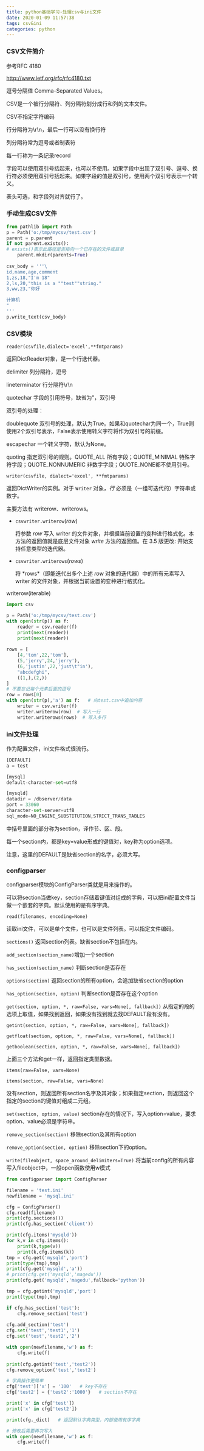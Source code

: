 ```yaml
---
title: python基础学习-处理csv与ini文件
date: 2020-01-09 11:57:38
tags: csv&ini
categories: python
---
```


### CSV文件简介

参考RFC 4180

http://www.ietf.org/rfc/rfc4180.txt

逗号分隔值 Comma-Separated Values。

CSV是一个被行分隔符、列分隔符划分成行和列的文本文件。

CSV不指定字符编码

行分隔符为\r\n，最后一行可以没有换行符

列分隔符常为逗号或者制表符

每一行称为一条记录record

字段可以使用双引号括起来，也可以不使用。如果字段中出现了双引号、逗号、换行符必须使用双引号括起来。如果字段的值是双引号，使用两个双引号表示一个转义。

表头可选，和字段列对齐就行了。

### 手动生成CSV文件

```python
from pathlib import Path
p = Path('o:/tmp/mycsv/test.csv')
parent = p.parent
if not parent.exists():
# exists()表示此路径是否指向一个已存在的文件或目录
    parent.mkdir(parents=True)
    
csv_body = '''\
id,name,age,comment
1,zs,18,"I'm 18"
2,ls,20,"this is a ""test""string."
3,ww,23,"你好

计算机
"
'''
p.write_text(csv_body)
```



### CSV模块

`reader(csvfile,dialect='excel',**fmtparams)`

返回DictReader对象，是一个行迭代器。

delimiter 列分隔符，逗号

lineterminator 行分隔符\r\n

quotechar 字段的引用符号，缺省为"，双引号



双引号的处理：

doublequote 双引号的处理，默认为True。如果和quotechar为同一个，True则使用2个双引号表示，False表示使用转义字符将作为双引号的前缀。

escapechar 一个转义字符，默认为None。

quoting 指定双引号的规则。QUOTE_ALL 所有字段；QUOTE_MINIMAL 特殊字符字段；QUOTE_NONNUMERIC 非数字字段；QUOTE_NONE都不使用引号。

`writer(csvfile, dialect='excel', **fmtparams)`

返回DictWriter的实例。对于 `Writer` 对象，*行* 必须是（一组可迭代的）字符串或数字。

主要方法有 writerow、writerows。

- `csvwriter.writerow`(*row*)

  将参数 *row* 写入 writer 的文件对象，并根据当前设置的变种进行格式化。本方法的返回值就是底层文件对象 *write* 方法的返回值。在 3.5 版更改: 开始支持任意类型的迭代器。

- `csvwriter.writerows`(*rows*)

  将 *rows\*（即能迭代出多个上述 *row* 对象的迭代器）中的所有元素写入 writer 的文件对象，并根据当前设置的变种进行格式化。

writerow(iterable)

```python
import csv

p = Path('o:/tmp/mycsv/test.csv')
with open(str(p)) as f:
    reader = csv.reader(f)
    print(next(reader))
    print(next(reader))
    
rows = [
	[4,'tom',22,'tom'],
	(5,'jerry',24,'jerry'),
	(6,'justin',22,'just\t"in'),
	"abcdefghi",
	((1,),(2,))
]
# 不要忘记每个元素后面的逗号
row = rows[0]
with open(str(p),'a') as f:   # 向test.csv中追加内容
    writer = csv.writer(f)
    writer.writerow(row)  # 写入一行
    writer.writerows(rows)  # 写入多行
```



### ini文件处理

作为配置文件，ini文件格式很流行。

```python
[DEFAULT]
a = test

[mysql]
default-character-set=utf8

[mysqld]
datadir = /dbserver/data
port = 33060
character-set-server=utf8
sql_mode=NO_ENGINE_SUBSTITUTION,STRICT_TRANS_TABLES
```

中括号里面的部分称为section，译作节、区、段。

每一个section内，都是key=value形成的键值对，key称为option选项。

注意，这里的DEFAULT是缺省section的名字，必须大写。



### configparser

configparser模块的ConfigParser类就是用来操作的。

可以将section当做key，section存储着键值对组成的字典，可以把ini配置文件当做一个嵌套的字典。默认使用的是有序字典。

`read(filenames, encoding=None)`

读取ini文件，可以是单个文件，也可以是文件列表。可以指定文件编码。

`sections()` 返回section列表。缺省section不包括在内。

`add_section(section_name)`增加一个section

`has_section(section_name)` 判断section是否存在

`options(section)` 返回section的所有option，会追加缺省section的option

`has_option(section, option)` 判断section是否存在这个option

`get(section, option, *, raw=False, vars=None[, fallback])` 从指定的段的选项上取值，如果找到返回，如果没有找到就去找DEFAULT段有没有。

`getint(section, option, *, raw=False, vars=None[, fallback])`

`getfloat(section, option, *, raw=False, vars=None[, fallback])`

`getboolean(section, option, *, raw=False, vars=None[, fallback])`

上面三个方法和get一样，返回指定类型数据。

`items(raw=False, vars=None)`

`items(section, raw=False, vars=None)`

没有section，则返回所有section名字及其对象；如果指定section，则返回这个指定的section的键值对组成二元组。

`set(section, option, value)`  section存在的情况下，写入option=value，要求option、value必须是字符串。

`remove_section(section)` 移除section及其所有option

`remove_option(section, option)`  移除section下的option。

`write(fileobject, space_around_delimiters=True)` 将当前config的所有内容写入fileobject中，一般open函数使用w模式

```python
from configparser import ConfigParser

filename = 'test.ini'
newfilename = 'mysql.ini'

cfg = ConfigParser()
cfg.read(filename)
print(cfg.sections())
print(cfg.has_section('client'))

print(cfg.items('mysqld'))
for k,v in cfg.items():
    print(k,type(v))
    print(k,cfg.items(k))
tmp = cfg.get('mysqld','port')
print(type(tmp),tmp)
print(cfg.get('mysqld','a'))
# print(cfg.get('mysqld','magedu'))
print(cfg.get('mysqld','magedu',fallback='python'))

tmp = cfg.getint('mysqld','port')
print(type(tmp),tmp)

if cfg.has_section('test'):
    cfg.remove_section('test')
    
cfg.add_section('test')
cfg.set('test','test1','1')
cfg.set('test','test2','2')

with open(newfilename,'w') as f:
    cfg.write(f)
    
print(cfg.getint('test','test2'))
cfg.remove_option('test','test2')

# 字典操作更简单
cfg['test']['x'] = '100'   # key不存在
cfg['test2'] = {'test2':'1000'}   # section不存在

print('x' in cfg['test'])
print('x' in cfg['test2'])

print(cfg._dict)   # 返回默认字典类型，内部使用有序字典

# 修改后需要再次写入
with open(newfilename,'w') as f:
    cfg.write(f)
```



